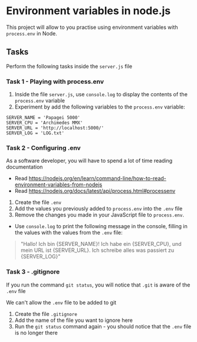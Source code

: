 # Environment variables in node.js

This project will allow to you practise using environment variables with `process.env` in Node.

## Tasks

Perform the following tasks inside the `server.js` file

### Task 1 - Playing with process.env

1. Inside the file `server.js`, use `console.log` to display the contents of the `process.env` variable
2. Experiment by add the following variables to the `process.env` variable:

```text
SERVER_NAME = 'Papagei 5000'
SERVER_CPU = 'Archimedes MMX'
SERVER_URL = 'http://localhost:5000/'
SERVER_LOG = 'LOG.txt'
```

### Task 2 - Configuring .env

As a software developer, you will have to spend a lot of time reading documentation

- Read https://nodejs.org/en/learn/command-line/how-to-read-environment-variables-from-nodejs
- Read https://nodejs.org/docs/latest/api/process.html#processenv

1. Create the file `.env`
2. Add the values you previously added to `process.env` into the `.env` file
3. Remove the changes you made in your JavaScript file to `process.env`.

- Use `console.log` to print the following message in the console, filling in the values with the values from the `.env` file:

> "Hallo! Ich bin {SERVER_NAME}! Ich habe ein {SERVER_CPU}, und mein URL ist {SERVER_URL}. Ich schreibe alles was passiert zu {SERVER_LOG}"

### Task 3 - .gitignore

If you run the command `git status`, you will notice that `.git` is aware of the `.env` file

We can't allow the `.env` file to be added to git

1. Create the file `.gitignore`
2. Add the name of the file you want to ignore here
3. Run the `git status` command again - you should notice that the `.env` file is no longer there
